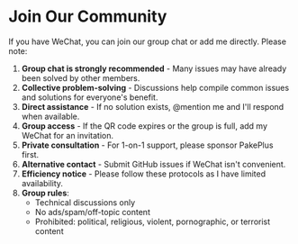 # Join Our Community

If you have WeChat, you can join our group chat or add me directly. Please note:

1. **Group chat is strongly recommended** - Many issues may have already been solved by other members.
2. **Collective problem-solving** - Discussions help compile common issues and solutions for everyone's benefit.
3. **Direct assistance** - If no solution exists, @mention me and I'll respond when available.
4. **Group access** - If the QR code expires or the group is full, add my WeChat for an invitation.
5. **Private consultation** - For 1-on-1 support, please sponsor PakePlus first.
6. **Alternative contact** - Submit GitHub issues if WeChat isn't convenient.
7. **Efficiency notice** - Please follow these protocols as I have limited availability.
8. **Group rules**:
   - Technical discussions only
   - No ads/spam/off-topic content
   - Prohibited: political, religious, violent, pornographic, or terrorist content

<Qun />

<script setup>
import Qun from '../components/qun.vue'
</script>